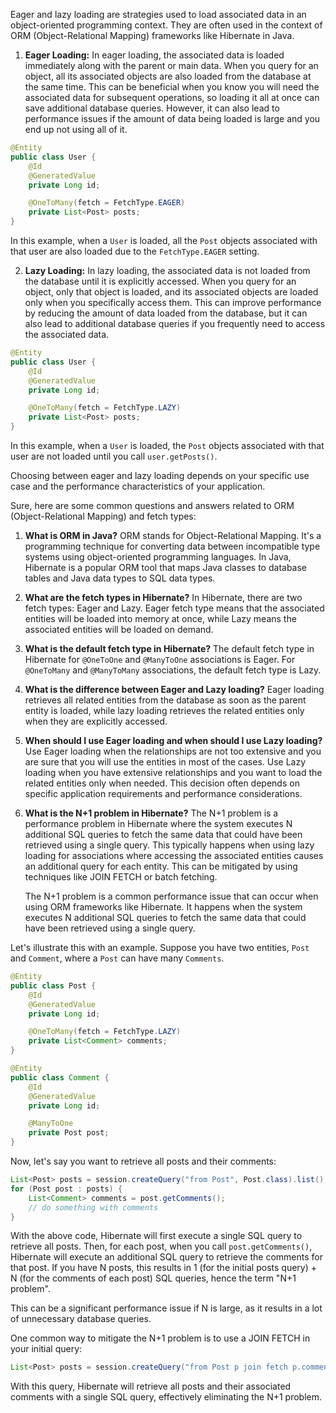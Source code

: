 Eager and lazy loading are strategies used to load associated data in an object-oriented programming context. They are often used in the context of ORM (Object-Relational Mapping) frameworks like Hibernate in Java.

1. **Eager Loading:** In eager loading, the associated data is loaded immediately along with the parent or main data. When you query for an object, all its associated objects are also loaded from the database at the same time. This can be beneficial when you know you will need the associated data for subsequent operations, so loading it all at once can save additional database queries. However, it can also lead to performance issues if the amount of data being loaded is large and you end up not using all of it.

```java
@Entity
public class User {
    @Id
    @GeneratedValue
    private Long id;

    @OneToMany(fetch = FetchType.EAGER)
    private List<Post> posts;
}
```
In this example, when a `User` is loaded, all the `Post` objects associated with that user are also loaded due to the `FetchType.EAGER` setting.

2. **Lazy Loading:** In lazy loading, the associated data is not loaded from the database until it is explicitly accessed. When you query for an object, only that object is loaded, and its associated objects are loaded only when you specifically access them. This can improve performance by reducing the amount of data loaded from the database, but it can also lead to additional database queries if you frequently need to access the associated data.

```java
@Entity
public class User {
    @Id
    @GeneratedValue
    private Long id;

    @OneToMany(fetch = FetchType.LAZY)
    private List<Post> posts;
}
```
In this example, when a `User` is loaded, the `Post` objects associated with that user are not loaded until you call `user.getPosts()`.

Choosing between eager and lazy loading depends on your specific use case and the performance characteristics of your application.


Sure, here are some common questions and answers related to ORM (Object-Relational Mapping) and fetch types:

1. **What is ORM in Java?**
   ORM stands for Object-Relational Mapping. It's a programming technique for converting data between incompatible type systems using object-oriented programming languages. In Java, Hibernate is a popular ORM tool that maps Java classes to database tables and Java data types to SQL data types.

2. **What are the fetch types in Hibernate?**
   In Hibernate, there are two fetch types: Eager and Lazy. Eager fetch type means that the associated entities will be loaded into memory at once, while Lazy means the associated entities will be loaded on demand.

3. **What is the default fetch type in Hibernate?**
   The default fetch type in Hibernate for `@OneToOne` and `@ManyToOne` associations is Eager. For `@OneToMany` and `@ManyToMany` associations, the default fetch type is Lazy.

4. **What is the difference between Eager and Lazy loading?**
   Eager loading retrieves all related entities from the database as soon as the parent entity is loaded, while lazy loading retrieves the related entities only when they are explicitly accessed.

5. **When should I use Eager loading and when should I use Lazy loading?**
   Use Eager loading when the relationships are not too extensive and you are sure that you will use the entities in most of the cases. Use Lazy loading when you have extensive relationships and you want to load the related entities only when needed. This decision often depends on specific application requirements and performance considerations.

6. **What is the N+1 problem in Hibernate?**
   The N+1 problem is a performance problem in Hibernate where the system executes N additional SQL queries to fetch the same data that could have been retrieved using a single query. This typically happens when using lazy loading for associations where accessing the associated entities causes an additional query for each entity. This can be mitigated by using techniques like JOIN FETCH or batch fetching.

   The N+1 problem is a common performance issue that can occur when using ORM frameworks like Hibernate. It happens when the system executes N additional SQL queries to fetch the same data that could have been retrieved using a single query.

Let's illustrate this with an example. Suppose you have two entities, `Post` and `Comment`, where a `Post` can have many `Comments`.

```java
@Entity
public class Post {
    @Id
    @GeneratedValue
    private Long id;

    @OneToMany(fetch = FetchType.LAZY)
    private List<Comment> comments;
}

@Entity
public class Comment {
    @Id
    @GeneratedValue
    private Long id;

    @ManyToOne
    private Post post;
}
```

Now, let's say you want to retrieve all posts and their comments:

```java
List<Post> posts = session.createQuery("from Post", Post.class).list();
for (Post post : posts) {
    List<Comment> comments = post.getComments();
    // do something with comments
}
```

With the above code, Hibernate will first execute a single SQL query to retrieve all posts. Then, for each post, when you call `post.getComments()`, Hibernate will execute an additional SQL query to retrieve the comments for that post. If you have N posts, this results in 1 (for the initial posts query) + N (for the comments of each post) SQL queries, hence the term "N+1 problem".

This can be a significant performance issue if N is large, as it results in a lot of unnecessary database queries.

One common way to mitigate the N+1 problem is to use a JOIN FETCH in your initial query:

```java
List<Post> posts = session.createQuery("from Post p join fetch p.comments", Post.class).list();
```

With this query, Hibernate will retrieve all posts and their associated comments with a single SQL query, effectively eliminating the N+1 problem.